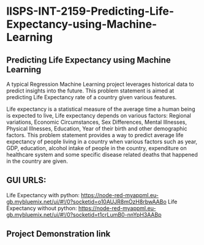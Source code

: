 # llSPS-INT-2159-Predicting-Life-Expectancy-using-Machine-Learning
## Predicting Life Expectancy using Machine Learning

A typical Regression Machine Learning project leverages historical data to predict insights into the future. This problem statement is aimed at predicting Life Expectancy rate of a country given various features.

Life expectancy is a statistical measure of the average time a human being is expected to live, Life expectancy depends on various factors: Regional variations, Economic Circumstances, Sex Differences, Mental Illnesses, Physical Illnesses, Education, Year of their birth and other demographic factors. This problem statement provides a way to predict average life expectancy of people living in a country when various factors such as year, GDP, education, alcohol intake of people in the country, expenditure on healthcare system and some specific disease related deaths that happened in the country are given.

## GUI URLS:

Life Expectancy with python: https://node-red-myappml.eu-gb.mybluemix.net/ui/#!/0?socketid=o10AUJR8mOzH8rbwAABo
Life Expectancy without python: https://node-red-myappml.eu-gb.mybluemix.net/ui/#!/0?socketid=t1crLumB0-nnYpH3AABp

## Project Demonstration link
